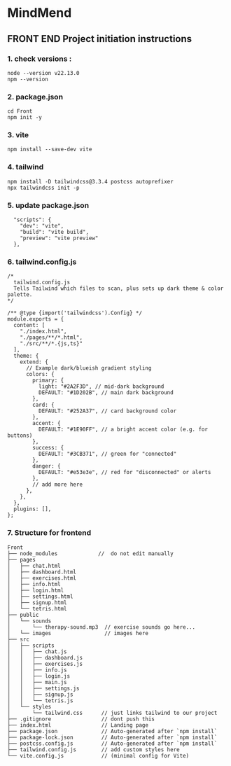 # MindMend

## FRONT END Project initiation instructions 

### 1. check versions : 

    node --version v22.13.0
    npm --version


### 2. package.json

    cd Front
    npm init -y


### 3. vite

    npm install --save-dev vite


### 4. tailwind

    npm install -D tailwindcss@3.3.4 postcss autoprefixer
    npx tailwindcss init -p


### 5. update package.json

      "scripts": {
        "dev": "vite",
        "build": "vite build",
        "preview": "vite preview"
      },



### 6. tailwind.config.js

    /*
      tailwind.config.js
      Tells Tailwind which files to scan, plus sets up dark theme & color palette.
    */
    
    /** @type {import('tailwindcss').Config} */
    module.exports = {
      content: [
        "./index.html",
        "./pages/**/*.html",
        "./src/**/*.{js,ts}"
      ],
      theme: {
        extend: {
          // Example dark/blueish gradient styling
          colors: {
            primary: {
              light: "#2A2F3D", // mid-dark background
              DEFAULT: "#1D202B", // main dark background
            },
            card: {
              DEFAULT: "#252A37", // card background color
            },
            accent: {
              DEFAULT: "#1E90FF", // a bright accent color (e.g. for buttons)
            },
            success: {
              DEFAULT: "#3CB371", // green for "connected"
            },
            danger: {
              DEFAULT: "#e53e3e", // red for "disconnected" or alerts
            },
            // add more here
          },
        },
      },
      plugins: [],
    };



### 7. Structure for frontend

    Front
    ├── node_modules             //  do not edit manually
    ├── pages
    │   ├── chat.html
    │   ├── dashboard.html
    │   ├── exercises.html
    │   ├── info.html
    │   ├── login.html
    │   ├── settings.html
    │   ├── signup.html
    │   └── tetris.html
    ├── public
    │   └── sounds
    │       └── therapy-sound.mp3  // exercise sounds go here... 
    │   └── images                 // images here
    ├── src
    │   ├── scripts
    │   │   ├── chat.js
    │   │   ├── dashboard.js
    │   │   ├── exercises.js
    │   │   ├── info.js
    │   │   ├── login.js
    │   │   ├── main.js
    │   │   ├── settings.js
    │   │   ├── signup.js
    │   │   └── tetris.js
    │   └── styles
    │       └── tailwind.css      // just links tailwind to our project
    ├── .gitignore                // dont push this
    ├── index.html                // Landing page
    ├── package.json              // Auto-generated after `npm install`
    ├── package-lock.json         // Auto-generated after `npm install`
    ├── postcss.config.js         // Auto-generated after `npm install`
    ├── tailwind.config.js        // add custom styles here
    └── vite.config.js            // (minimal config for Vite)


  